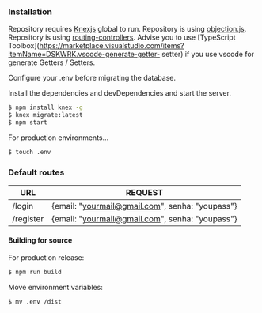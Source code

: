 ### Installation

Repository requires [Knexjs](https://knexjs.org/) global to run.
Repository is using [objection.js](http://vincit.github.io/objection.js). 
Repository is using [routing-controllers](https://github.com/typestack/routing-controllers). 
Advise you to use [TypeScript Toolbox](https://marketplace.visualstudio.com/items?itemName=DSKWRK.vscode-generate-getter-
setter) if you use vscode for generate Getters / Setters. 

Configure your .env before migrating the database.

Install the dependencies and devDependencies and start the server.

```sh
$ npm install knex -g
$ knex migrate:latest
$ npm start
```

For production environments...

```sh
$ touch .env
```

### Default routes
| URL | REQUEST |
| ------ | ------ |
| /login | {email: "yourmail@gmail.com", senha: "youpass"} |
| /register |  {email: "yourmail@gmail.com", senha: "youpass"}|
#### Building for source
For production release:
```sh
$ npm run build
```
Move environment variables:
```sh
$ mv .env /dist
```
